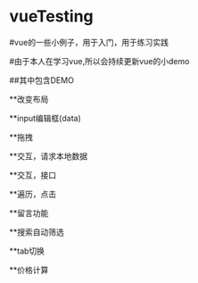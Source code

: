 # vueTesting
#vue的一些小例子，用于入门，用于练习实践

#由于本人在学习vue,所以会持续更新vue的小demo


##其中包含DEMO

**改变布局

**input编辑框(data)

**拖拽

**交互，请求本地数据

**交互，接口

**遍历，点击

**留言功能

**搜索自动筛选

**tab切换

**价格计算
